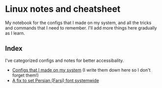 # Linux notes and cheatsheet

My notebook for the configs that I made on my system, and all the tricks and commands that I need to remember. 
I'll add more things here gradually as I learn.

## Index

I've categorized configs and notes for better accessibality.

- [Configs that I made on my system](./Arch-install-and-after-that.md) (I write them down here so I don't forget them!)
- [A fix to set Persian (Farsi) font systemwide](./Set-Persian-Font-Globally.md)

